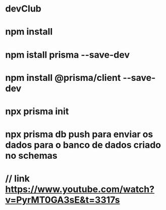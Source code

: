 # devClub
# npm install 
# npm istall prisma --save-dev
# npm install @prisma/client --save-dev
# npx prisma init

# npx prisma db push   para enviar os dados para o banco de dados criado no schemas

# // link https://www.youtube.com/watch?v=PyrMT0GA3sE&t=3317s